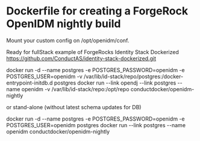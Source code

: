 # Dockerfile for creating a ForgeRock OpenIDM nightly build

Mount your custom config on /opt/openidm/conf.


Ready for fullStack example of ForgeRocks Identity Stack Dockerized
https://github.com/ConductAS/identity-stack-dockerized.git

docker run -d --name postgres -e POSTGRES_PASSWORD=openidm -e POSTGRES_USER=openidm -v /var/lib/id-stack/repo/postgres:/docker-entrypoint-initdb.d postgres
docker run --link opendj --link postgres --name openidm -v /var/lib/id-stack/repo:/opt/repo conductdocker/openidm-nightly

or stand-alone (without latest schema updates for DB)

docker run -d --name postgres -e POSTGRES_PASSWORD=openidm -e POSTGRES_USER=openidm postgres
docker run --link postgres --name openidm conductdocker/openidm-nightly

